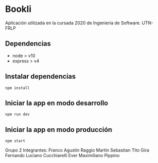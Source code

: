 # Bookli

Aplicación utilizada en la cursada 2020 de Ingenieria de Software. UTN-FRLP

## Dependencias

-   node > v10
-   express > v4

## Instalar dependencias

`npm install`

## Iniciar la app en modo desarrollo

`npm run dev`

## Iniciar la app en modo producción

`npm start`

Grupo 2
Integrantes:
	Franco Agustin Raggio
	Martin Sebastian Tito Gira
	Fernando Luciano Cucchiarelli
	Ever Maximiliano Pippino
